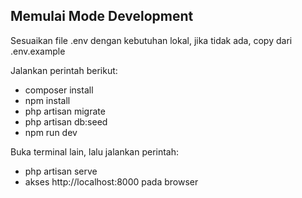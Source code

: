 ## Memulai Mode Development
Sesuaikan file .env dengan kebutuhan lokal, jika tidak ada, copy dari .env.example

Jalankan perintah berikut:
- composer install
- npm install
- php artisan migrate
- php artisan db:seed
- npm run dev

Buka terminal lain, lalu jalankan perintah:
- php artisan serve
- akses http://localhost:8000 pada browser